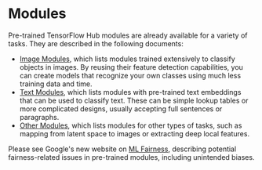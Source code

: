 # Modules

Pre-trained TensorFlow Hub modules are already available for a variety of
tasks. They are described in the following documents:

  * [Image Modules](image.md), which lists modules trained extensively to
    classify objects in images. By reusing their feature detection capabilities,
    you can create models that recognize your own classes using much less
    training data and time.
  * [Text Modules](text.md), which lists modules with pre-trained text
    embeddings that can be used to classify text. These can be simple lookup
    tables or more complicated designs, usually accepting full sentences or
    paragraphs.
  * [Other Modules](other.md), which lists modules for other types of tasks,
    such as mapping from latent space to images or extracting deep local
    features.

Please see Google's new website on [ML Fairness](http://ml-fairness.com),
describing potential fairness-related issues in pre-trained modules, including
unintended biases.
